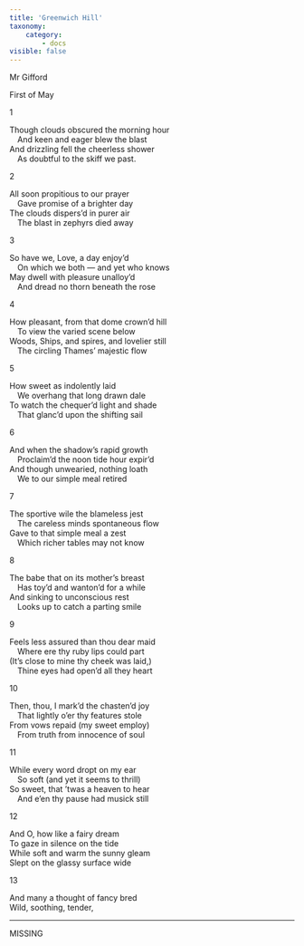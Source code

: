 ```yaml
---
title: 'Greenwich Hill'
taxonomy:
    category:
        - docs
visible: false
---
```


<div class="author">Mr Gifford</div>

<span class="title">First of May  </span>
  
<span class="title">1  </span>
  
Though clouds obscured the morning hour  
&emsp;And keen and eager blew the blast  
And drizzling fell the cheerless shower  
&emsp;As doubtful to the skiff we past.  
  
<span class="title">2  </span>
  
All soon propitious to our prayer  
&emsp;Gave promise of a brighter day  
The clouds dispers’d in <span data-tippy="brighter" class="green">purer</span> air  
&emsp;The blast in zephyrs died away  
  
<span class="title">3  </span>
  
So have we, Love, a day enjoy’d  
&emsp;On which we both — and yet who knows  
May dwell with pleasure unalloy’d  
&emsp;And dread no thorn beneath the rose  
  
<span class="title">4  </span>
  
How pleasant, from that dome crown’d hill  
&emsp;To view the varied scene below  
Woods, Ships, and spires, and lovelier still  
&emsp;The circling Thames’ majestic flow  
  
<span class="title">5  </span>
  
How sweet as indolently laid  
&emsp;We overhang that long drawn dale  
To watch the chequer’d light and shade  
&emsp;That glanc’d upon the shifting sail  
  
<span class="title">6  </span>
  
And when the shadow’s rapid growth  
&emsp;Proclaim’d the noon tide hour expir’d  
And though unwearied, nothing loath  
&emsp;We to our simple meal retired  
  
<span class="title">7  </span>
  
The sportive wile the blameless jest  
&emsp;The careless minds spontaneous flow  
Gave to that simple meal a zest  
&emsp;Which richer tables may not know  
  
<span class="title">8  </span>
  
The babe that on its mother’s breast  
&emsp;Has toy’d and wanton’d for a while  
And sinking to unconscious rest  
&emsp;Looks up to catch a parting smile  
  
<span class="title">9  </span>
  
Feels less assured than thou dear maid  
&emsp;Where ere thy ruby lips could part  
(It’s close to mine thy cheek was laid,)  
&emsp;Thine eyes had open’d all they heart  
  
<span class="title">10  </span>
  
Then, thou, I mark’d the chasten’d joy  
&emsp;That lightly o’er thy features stole  
From vows repaid (my sweet employ)  
&emsp;From truth from innocence of soul  
  
<span class="title">11  </span>
  
While every word dropt on my ear  
&emsp;So soft (and yet it seems to thrill)  
So sweet, that ’twas a heaven to hear  
&emsp;And e’en thy pause had musick still  
  
<span class="title">12  </span>
  
And O, how like a fairy dream  
To gaze in silence on the tide  
While soft and warm the sunny gleam  
Slept on the glassy surface wide  
  
<span class="title">13  </span>
  
And many a thought of fancy bred  
Wild, soothing, tender,

---

<span class="missing">MISSING</span> [<i class="fa fa-question-circle" aria-hidden="true"></i>](../../../attic-chest/transcription#missing)